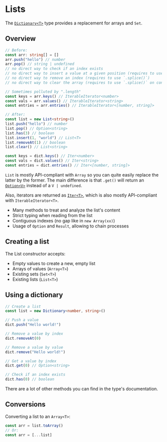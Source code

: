 # Lists

The [`Dictionary<T>`](../src/list.ts) type provides a replacement for arrays and `Set`.

## Overview

```typescript
// Before:
const arr: string[] = []
arr.push("hello") // number
arr.pop() // string | undefined
// no direct way to check if an index exists
// no direct way to insert a value at a given position (requires to use `.splice()`)
// no direct way to remove an index (requires to use `.splice()`)
// no direct way to clear the array (requires to use `.splice()` on constants)

// Sometimes polluted by ".length"
const keys = arr.keys() // IterableIterator<number>
const vals = arr.values() // IterableIterator<string>
const entries = arr.entries() // IterableIterator<[number, string]>

// After:
const list = new List<string>()
list.push("hello") // number
list.pop() // Option<string>
list.has(3) // boolean
list.insert(1, "world") // List<T>
list.removeAt(1) // boolean
list.clear() // List<string>

const keys = dict.keys() // Iter<number>
const vals = dict.values() // Iter<string>
const entries = dict.entries() // Iter<[number, string]>
```

`List` is mostly API-compliant with `Array` so you can quite easily replace the latter by the former. The main difference is that `.get()` will return an [`Option<V>`](option.md) instead of a `V | undefined`.

Also, iterators are returned as [`Iter<T>`](iter.md), which is also mostly API-compliant with `IterableIterator<T>`.

-   Many methods to treat and analyze the list's content
-   Strict typing when reading from the list
-   Contiguous indexes (no gap like in `new Array(xx)`)
-   Usage of `Option` and `Result`, allowing to chain processes

## Creating a list

The List constructor accepts:

-   Empty values to create a new, empty list
-   Arrays of values (`Array<T>`)
-   Existing sets (`Set<T>`)
-   Existing lists (`List<T>`)

## Using a dictionary

```typescript
// Create a list
const list = new Dictionary<number, string>()

// Push a value
dict.push("Hello world!")

// Remove a value by index
dict.removeAt(0)

// Remove a value by value
dict.remove("Hello world!")

// Get a value by index
dict.get(0) // Option<string>

// Check if an index exists
dict.has(0) // boolean
```

There are a lot of other methods you can find in the type's documentation.

## Conversions

Converting a list to an `Array<T>`:

```typescript
const arr = list.toArray()
// Or:
const arr = [...list]
```
